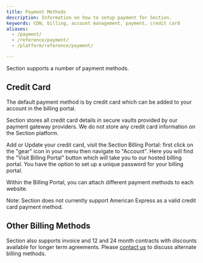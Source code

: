```yaml
---
title: Payment Methods
description: Information on how to setup payment for Section.
keywords: CDN, billing, account management, payment, credit card
aliases:
  - /payment/
  - /reference/payment/
  - /platform/reference/payment/

---
```


Section supports a number of payment methods.  

## Credit Card

The default payment method is by credit card which can be added to your account in the billing portal.  

Section stores all credit card details in secure vaults provided by our payment gateway providers.  We do not store any credit card information on the Section platform.

Add or Update your credit card, visit the Section Billing Portal: first click on the "gear" icon in your menu then navigate to "Account". Here you will find the "Visit Billing Portal" button which will take you to our hosted billing portal.  You have the option to set up a unique password for your billing portal.

Within the Billing Portal, you can attach different payment methods to each website.

Note: Section does not currently support American Express as a valid credit card payment method.

## Other Billing Methods

Section also supports invoice and 12 and 24 month contracts with discounts available for longer term agreements.  Please [contact us](https://www.section.io/contact-us) to discuss alternate billing methods.
